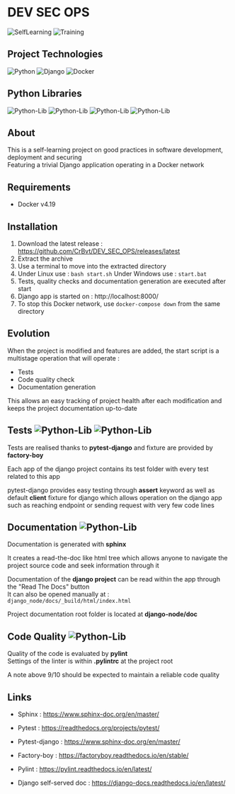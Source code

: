 # DEV SEC OPS
![SelfLearning](https://img.shields.io/badge/self_learning-black?style=for-the-badge)
![Training](https://img.shields.io/badge/Training-black?style=for-the-badge)

## Project Technologies

![Python](https://img.shields.io/badge/Python-v3.9-brightgreen?style=for-the-badge&logo=Python)
![Django](https://img.shields.io/badge/Django-v4.2-red?style=for-the-badge&logo=Django)
![Docker](https://img.shields.io/badge/Docker-v4.19-blue?style=for-the-badge&logo=docker)  

## Python Libraries

![Python-Lib](https://img.shields.io/badge/Pytest_Django-v4.5-orange?style=for-the-badge&logo=pytest) ![Python-Lib](https://img.shields.io/badge/Factory_Boy-v3.2-orange?style=for-the-badge&logo=)
![Python-Lib](https://img.shields.io/badge/Sphinx-v6.2-blueviolet?style=for-the-badge&logo=readthedocs) ![Python-Lib](https://img.shields.io/badge/Pylint-v2.17-lightgrey?style=for-the-badge&logo=)

## About

This is a self-learning project on good practices in software development, deployment and securing  
Featuring a trivial Django application operating in a Docker network


## Requirements

- Docker v4.19

## Installation

1. Download the latest release : https://github.com/CrBvt/DEV_SEC_OPS/releases/latest
2. Extract the archive  
3. Use a terminal to move into the extracted directory  
4. Under Linux use : ```bash start.sh```  Under Windows use : ```start.bat```
5. Tests, quality checks and documentation generation are executed after start
6. Django app is started on : http://localhost:8000/
7. To stop this Docker network, use ```docker-compose down``` from the same directory

## Evolution

When the project is modified and features are added, the start script is a multistage operation that will operate :
- Tests
- Code quality check
- Documentation generation


This allows an easy tracking of project health after each modification and keeps the project documentation up-to-date

## Tests ![Python-Lib](https://img.shields.io/badge/Pytest_Django-v4.5-orange?style=flat-square&logo=pytest) ![Python-Lib](https://img.shields.io/badge/Factory_Boy-v3.2-orange?style=flat-square&logo=)

Tests are realised thanks to **pytest-django** and fixture are provided by **factory-boy**

Each app of the django project contains its test folder with every test related to this app

pytest-django provides easy testing through **assert** keyword as well as default **client** fixture for django which 
allows operation on the django app such as reaching endpoint or sending request with very few code lines

## Documentation ![Python-Lib](https://img.shields.io/badge/Sphinx-v6.2-blueviolet?style=flat-square&logo=readthedocs)  

Documentation is generated with **sphinx**  
  
It creates a read-the-doc like html tree which allows anyone to
navigate the project source code and seek information through it  

Documentation of the **django project** can be read within the app through the "Read The Docs" button   
It can also be opened manually at : ```django_node/docs/_build/html/index.html```

Project documentation root folder is located at **django-node/doc**


## Code Quality ![Python-Lib](https://img.shields.io/badge/Pylint-v2.17-lightgrey?style=flat-square)

Quality of the code is evaluated by **pylint**  
Settings of the linter is within **.pylintrc** at the project root

A note above 9/10 should be expected to maintain a reliable code quality



## Links


- Sphinx : https://www.sphinx-doc.org/en/master/

- Pytest : https://readthedocs.org/projects/pytest/

- Pytest-django : https://www.sphinx-doc.org/en/master/

- Factory-boy : https://factoryboy.readthedocs.io/en/stable/

- Pylint : https://pylint.readthedocs.io/en/latest/

- Django self-served doc : https://django-docs.readthedocs.io/en/latest/